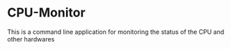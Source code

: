 # CPU-Monitor
This is a command line application for monitoring the status of the CPU and other hardwares
